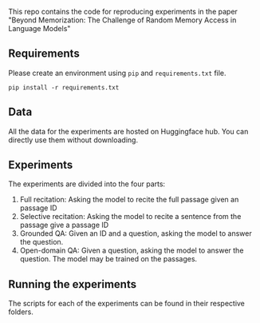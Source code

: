 This repo contains the code for reproducing experiments in the paper "Beyond Memorization: The Challenge of Random Memory Access in Language Models"

## Requirements
Please create an environment using `pip` and `requirements.txt` file.

```pip install -r requirements.txt ```

## Data 
All the data for the experiments are hosted on Huggingface hub. You can directly use them without downloading. 

## Experiments
The experiments are divided into the four parts:
1. Full recitation: Asking the model to recite the full passage given an passage ID
2. Selective recitation: Asking the model to recite a sentence from the passage give a passage ID
3. Grounded QA: Given an ID and a question, asking the model to answer the question. 
4. Open-domain QA: Given a question, asking the model to answer the question. The model may be trained on the passages. 

## Running the experiments
The scripts for each of the experiments can be found in their respective folders.


[//]: # (To run the experiments, you can simply use:)

[//]: # (```bash run_experiments.sh <experiment_name>``` where the experiment name is in `full_recite`, `selective_recite`, `grounded_qa`, `open_domain_qa`)
